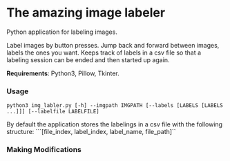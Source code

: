 # The amazing image labeler
Python application for labeling images.

Label images by button presses. Jump back and forward between images, labels the ones you want. Keeps track of labels in a csv file so that a labeling session can be ended and then started up again. 

**Requirements**: Python3, Pillow, Tkinter.

### Usage
    python3 img_labler.py [-h] --imgpath IMGPATH [--labels [LABELS [LABELS ...]]] [--labelfile LABELFILE]

By default the application stores the labelings in a csv file with the following structure: ```[file_index, label_index, label_name, file_path]``

### Making Modifications

